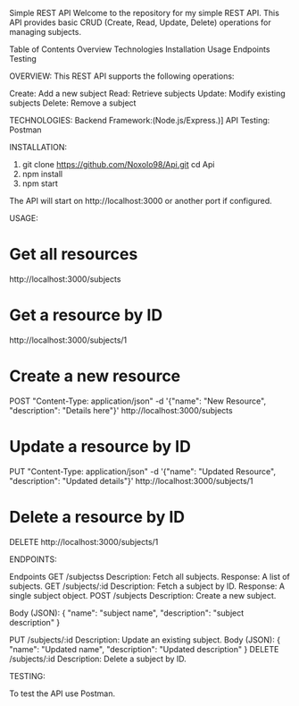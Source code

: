 Simple REST API
Welcome to the repository for my simple REST API. This API provides basic CRUD (Create, Read, Update, Delete) operations for managing subjects.

Table of Contents
Overview
Technologies
Installation
Usage
Endpoints
Testing

OVERVIEW:
This REST API supports the following operations:

Create: Add a new subject
Read: Retrieve subjects
Update: Modify existing subjects
Delete: Remove a subject

TECHNOLOGIES:
Backend Framework:(Node.js/Express.)]
API Testing: Postman 

INSTALLATION:
1. git clone https://github.com/Noxolo98/Api.git
cd Api
2. npm install
3. npm start

The API will start on http://localhost:3000 or another port if configured.

USAGE:

# Get all resources
 http://localhost:3000/subjects

# Get a resource by ID
 http://localhost:3000/subjects/1

# Create a new resource
POST "Content-Type: application/json" -d '{"name": "New Resource", "description": "Details here"}' http://localhost:3000/subjects

# Update a resource by ID
PUT "Content-Type: application/json" -d '{"name": "Updated Resource", "description": "Updated details"}' http://localhost:3000/subjects/1

# Delete a resource by ID
DELETE http://localhost:3000/subjects/1

ENDPOINTS:

Endpoints
GET /subjectss
Description: Fetch all subjects.
Response: A list of subjects.
GET /subjects/:id
Description: Fetch a subject by ID.
Response: A single subject object.
POST /subjects
Description: Create a new subject.

Body (JSON):
{
  "name": "subject name",
  "description": "subject description"
}

PUT /subjects/:id
Description: Update an existing subject.
Body (JSON):
{
  "name": "Updated name",
  "description": "Updated description"
}
DELETE /subjects/:id
Description: Delete a subject by ID.

TESTING:

To test the API use Postman. 









